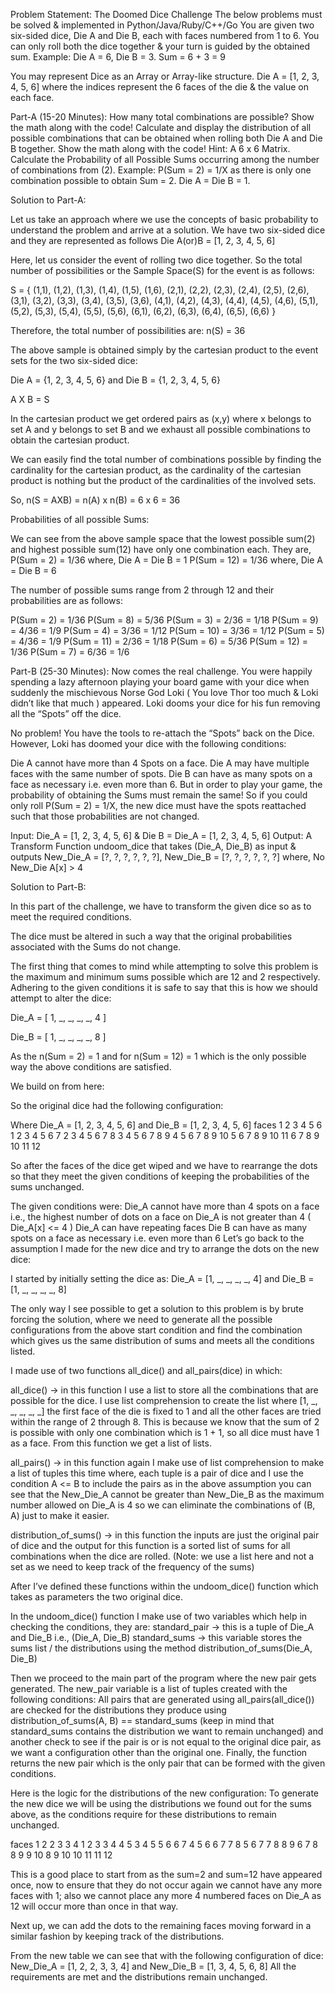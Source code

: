 Problem Statement: The Doomed Dice Challenge
The below problems must be solved & implemented in Python/Java/Ruby/C++/Go
You are given two six-sided dice, Die A and Die B, each with faces numbered from 1 to
6.
You can only roll both the dice together & your turn is guided by the obtained sum.
Example: Die A = 6, Die B = 3. Sum = 6 + 3 = 9





You may represent Dice as an Array or Array-like structure.
Die A = [1, 2, 3, 4, 5, 6] where the indices represent the 6 faces of the die & the value on
each face.

Part-A (15-20 Minutes):
How many total combinations are possible? Show the math along with the code!
Calculate and display the distribution of all possible combinations that can be
         obtained when rolling both Die A and Die B together. Show the math along with
         the code!
         Hint: A 6 x 6 Matrix.
Calculate the Probability of all Possible Sums occurring among the number of
         combinations from (2).
         Example: P(Sum = 2) = 1/X as there is only one combination possible to obtain
         Sum = 2. Die A = Die B = 1.

Solution to Part-A:

Let us take an approach where we use the concepts of basic probability to understand the problem and arrive at a solution.
We have two six-sided dice and they are represented as follows Die A(or)B = [1, 2, 3, 4, 5, 6]

Here, let us consider the event of rolling two dice together. So the total number of possibilities or the Sample Space(S) for the event is as follows:

S = { (1,1), (1,2), (1,3), (1,4), (1,5), (1,6),
      (2,1), (2,2), (2,3), (2,4), (2,5), (2,6),
      (3,1), (3,2), (3,3), (3,4), (3,5), (3,6),
      (4,1), (4,2), (4,3), (4,4), (4,5), (4,6),
      (5,1), (5,2), (5,3), (5,4), (5,5), (5,6),
      (6,1), (6,2), (6,3), (6,4), (6,5), (6,6) }

Therefore, the total number of possibilities are: n(S) = 36

The above sample is obtained simply by the cartesian product to the event sets for the two six-sided dice:

Die A = {1, 2, 3, 4, 5, 6} and Die B = {1, 2, 3, 4, 5, 6}

A X B = S

In the cartesian product we get ordered pairs as (x,y) where x belongs to set A and y belongs to set B and we exhaust all possible combinations to obtain the cartesian product.

We can easily find the total number of combinations possible by finding the cardinality for the cartesian product, as the cardinality of the cartesian product is nothing but the product of the cardinalities of the involved sets.

So, n(S = AXB) = n(A) x n(B) = 6 x 6 = 36


Probabilities of all possible Sums:

We can see from the above sample space that the lowest possible sum(2) and highest possible sum(12) have only one combination each. 
They are, P(Sum = 2) = 1/36 where, Die A = Die B = 1
                P(Sum = 12) = 1/36 where, Die A = Die B = 6

The number of possible sums range from 2 through 12 and their probabilities are as follows:

P(Sum = 2) = 1/36                                   P(Sum = 8) = 5/36
P(Sum = 3) = 2/36 = 1/18                            P(Sum = 9) = 4/36 = 1/9
P(Sum = 4) = 3/36 = 1/12                            P(Sum = 10) = 3/36 = 1/12
P(Sum = 5) = 4/36 = 1/9                             P(Sum = 11) = 2/36 = 1/18
P(Sum = 6) = 5/36                                   P(Sum = 12) = 1/36
P(Sum = 7) = 6/36 = 1/6

Part-B (25-30 Minutes):
Now comes the real challenge. You were happily spending a lazy afternoon playing
your board game with your dice when suddenly the mischievous Norse God Loki ( You
love Thor too much & Loki didn’t like that much ) appeared.
Loki dooms your dice for his fun removing all the “Spots” off the dice.

No problem! You have the tools to re-attach the “Spots” back on the Dice.
However, Loki has doomed your dice with the following conditions:

Die A cannot have more than 4 Spots on a face.
Die A may have multiple faces with the same number of spots.
Die B can have as many spots on a face as necessary i.e. even more than 6.
But in order to play your game, the probability of obtaining the Sums must remain the
same!
So if you could only roll P(Sum = 2) = 1/X, the new dice must have the spots reattached
such that those probabilities are not changed.

Input:
Die_A = [1, 2, 3, 4, 5, 6] & Die B = Die_A = [1, 2, 3, 4, 5, 6]
Output:
A Transform Function undoom_dice that takes (Die_A, Die_B) as input &
outputs New_Die_A = [?, ?, ?, ?, ?, ?], New_Die_B = [?, ?, ?, ?, ?, ?] where,
No New_Die A[x] > 4




Solution to Part-B:

In this part of the challenge, we have to transform the given dice so as to meet the required conditions.

The dice must be altered in such a way that the original probabilities associated with the Sums do not change.

The first thing that comes to mind while attempting to solve this problem is the maximum and minimum sums possible which are 12 and 2 respectively. Adhering to the given conditions it is safe to say that this is how we should attempt to alter the dice:

Die_A = [ 1, _, _, _, _, 4 ]

Die_B = [ 1, _, _, _, _, 8 ]

As the n(Sum = 2) = 1 and for n(Sum = 12) = 1 which is the only possible way the above conditions are satisfied.

We build on from here:

So the original dice had the following configuration:

Where Die_A = [1, 2, 3, 4, 5, 6] and Die_B = [1, 2, 3, 4, 5, 6]
faces
1
2
3
4
5
6
1
2
3
4
5
6
7
2
3
4
5
6
7
8
3
4
5
6
7
8
9
4
5
6
7
8
9
10
5
6
7
8
9
10
11
6
7
8
9
10
11
12



So after the faces of the dice get wiped and we have to rearrange the dots so that they meet the given conditions of keeping the probabilities of the sums unchanged.

The given conditions were:
Die_A cannot have more than 4 spots on a face i.e., the highest number of dots on a face on Die_A is not greater than 4 ( Die_A[x] <= 4 )
Die_A can have repeating faces
Die B can have as many spots on a face as necessary i.e. even more than 6
Let’s go back to the assumption I made for the new dice and try to arrange the dots on the new dice:

I started by initially setting the dice as: 
Die_A = [1, _, _, _, _, 4]  and Die_B = [1, _, _, _, _, 8]

The only way I see possible to get a solution to this problem is by brute forcing the solution, where we need to generate all the possible configurations from the above start condition and find the combination which gives us the same distribution of sums and meets all the conditions listed.

I made use of two functions all_dice() and all_pairs(dice) in which:

all_dice()  → in this function I use a list to store all the combinations that are possible for the dice. I use list comprehension to create the list where [1, _, _, _, _, _] the first face of the die is fixed to 1 and all the other faces are tried within the range of 2 through 8. This is because we know that the sum of 2 is possible with only one combination which is 1 + 1, so all dice must have 1 as a face. From this function we get a list of lists.

all_pairs() → in this function again I make use of list comprehension to make a list of tuples this time where, each tuple is a pair of dice and I use the condition A <= B to include the pairs as in the above assumption you can see that  the New_Die_A cannot be greater than New_Die_B as the maximum number allowed on Die_A is 4 so we can eliminate the combinations of (B, A) just to make it easier.

distribution_of_sums() → in this function the inputs are just the original pair of dice and the output for this function is a sorted list of sums for all combinations when the dice are rolled.
(Note: we use a list here and not a set as we need to keep track of the frequency of the sums)

After I’ve defined these functions within the undoom_dice() function which takes as parameters the two original dice.

In the undoom_dice() function I make use of two variables which help in checking the conditions, they are:
standard_pair  → this is a tuple of Die_A and Die_B i.e., (Die_A, Die_B)
standard_sums → this variable stores the sums list / the distributions using the method distribution_of_sums(Die_A, Die_B)

Then we proceed to the main part of the program where the new pair gets generated. The new_pair variable is a list of tuples created with the following conditions:
All pairs that are generated using all_pairs(all_dice()) are checked for the distributions they produce using distribution_of_sums(A, B) == standard_sums (keep in mind that standard_sums contains the distribution we want to remain unchanged) and another check to see if the pair is or is not equal to the original dice pair, as we want a configuration other than the original one.
Finally, the function returns the new pair which is the only pair that can be formed with the given conditions.

Here is the logic for the distributions of the new configuration:
To generate the new dice we will be using the distributions we found out for the sums above, as the conditions require for these distributions to remain unchanged.

faces
1
2
2
3
3
4
1
2
3
3
4
4
5
3
4
5
5
6
6
7
4
5
6
6
7
7
8
5
6
7
7
8
8
9
6
7
8
8
9
9
10
8
9
10
10
11
11
12


This is a good place to start from as the sum=2 and sum=12 have appeared once, now to ensure that they do not occur again we cannot have any more faces with 1; also we cannot place any more 4 numbered faces on Die_A as 12 will occur more than once in that way.

Next up, we can add the dots to the remaining faces moving forward in a similar fashion by keeping track of the distributions.

From the new table we can see that with the following configuration of dice:
New_Die_A = [1, 2, 2, 3, 3, 4]  and  New_Die_B = [1, 3, 4, 5, 6, 8]
All the requirements are met and the distributions remain unchanged.
